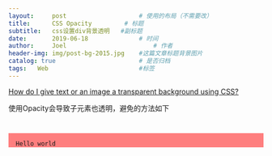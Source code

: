 ```yaml
---
layout:     post   				    # 使用的布局（不需要改）
title:      CSS Opacity			# 标题 
subtitle:   css设置div背景透明   #副标题
date:       2019-06-18 				# 时间
author:     Joel 						# 作者
header-img: img/post-bg-2015.jpg 	#这篇文章标题背景图片
catalog: true 						# 是否归档
tags:	Web							#标签
---
```


<a href="https://stackoverflow.com/questions/806000/how-do-i-give-text-or-an-image-a-transparent-background-using-css">How do I give text or an image a transparent background using CSS?</a>

使用Opacity会导致子元素也透明，避免的方法如下
<pre><code>
<p style="background-color:rgba(255,0,0,0.5);">
  <span>Hello world</span>
</p>
</code></pre>
